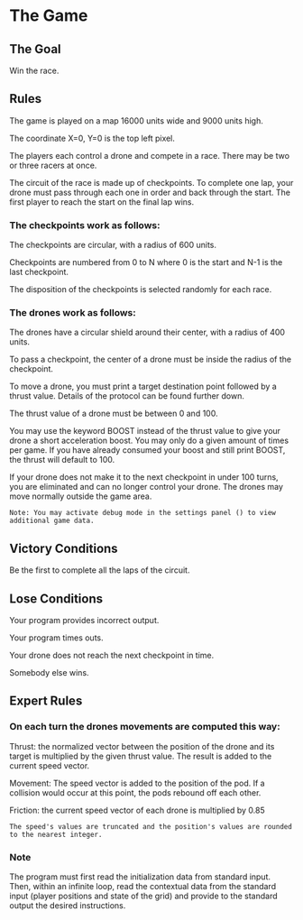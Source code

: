 # The Game

## The Goal
Win the race.

## Rules
The game is played on a map 16000 units wide and 9000 units high.

The coordinate X=0, Y=0 is the top left pixel.

The players each control a drone and compete in a race. There may be two or three racers at once.

The circuit of the race is made up of checkpoints. To complete one lap, your drone must pass through each one in order and back through the start. The first player to reach the start on the final lap wins.

### The checkpoints work as follows:

The checkpoints are circular, with a radius of 600 units.

Checkpoints are numbered from 0 to N where 0 is the start and N-1 is the last checkpoint.

The disposition of the checkpoints is selected randomly for each race.

### The drones work as follows:

The drones have a circular shield around their center, with a radius of 400 units.

To pass a checkpoint, the center of a drone must be inside the radius of the checkpoint.

To move a drone, you must print a target destination point followed by a thrust value. Details of the protocol can be found further down.

The thrust value of a drone must be between 0 and 100.

You may use the keyword BOOST instead of the thrust value to give your drone a short acceleration boost. You may only do a given amount of times per game. If you have already consumed your boost and still print BOOST, the thrust will default to 100.

If your drone does not make it to the next checkpoint in under 100 turns, you are eliminated and can no longer control your drone.
The drones may move normally outside the game area.

    Note: You may activate debug mode in the settings panel () to view additional game data.

## Victory Conditions
Be the first to complete all the laps of the circuit.

## Lose Conditions
Your program provides incorrect output.

Your program times outs.

Your drone does not reach the next checkpoint in time.

Somebody else wins.

## Expert Rules

### On each turn the drones movements are computed this way:
Thrust: the normalized vector between the position of the drone and its target is multiplied by the given thrust value. The result is added to the current speed vector.

Movement: The speed vector is added to the position of the pod. If a collision would occur at this point, the pods rebound off each other.

Friction: the current speed vector of each drone is multiplied by 0.85

    The speed's values are truncated and the position's values are rounded to the nearest integer.

### Note
The program must first read the initialization data from standard input. Then, within an infinite loop, read the contextual data from the standard input (player positions and state of the grid) and provide to the standard output the desired instructions.

